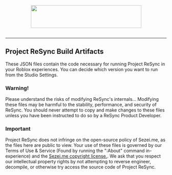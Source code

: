 <div align=center><img src="![image](https://user-images.githubusercontent.com/52339239/162236171-f9b8f185-ccb2-477b-bb2a-58769c6af280.png)" height="71" width="345"></div><br>

<hr>

## Project ReSync Build Artifacts
These JSON files contain the code necessary for running Project ReSync in your Roblox experiences.
You can decide which version you want to run from the Studio Settings.

### Warning!
Please understand the risks of modifying ReSync's internals...
Modifying these files may be harmful to the stability, performance, and security of ReSync. You should never attempt to copy and make changes to these files unless you have been instructed to do so by a ReSync Product Developer.

### Important
Project ReSync does not infringe on the open-source policy of Sezei.me, as the files here are public to view.
Your use of these files is governed by our Terms of Use & Service (Found by running the ":About" command in-experience) and the <a href="https://github.com/MasterKingSirPlease/ProjectReSync/blob/main/Sezei.me%20Disclaimers.md">Sezei.me copyright license.</a>.
We ask that you respect our intellectual property rights by not attempting to reverse engineer, decompile, or otherwise try access the source code of Project ReSync.

